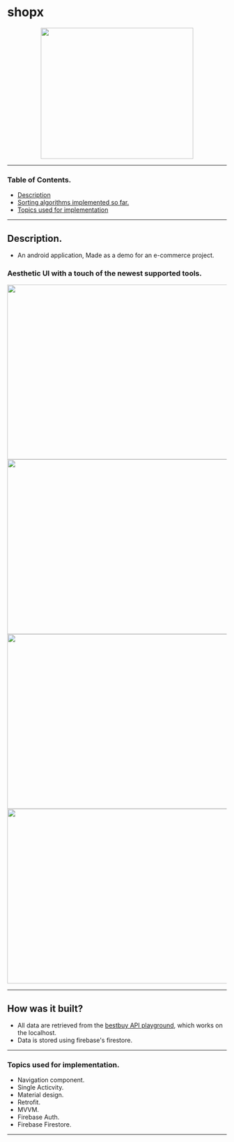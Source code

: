 # shopx
 <p align="middle">
 <img src="https://user-images.githubusercontent.com/57041674/132105249-668fb2c1-5c39-49cd-bfa7-30a7080989d9.png" width="350" height="300">
</p>


---

 ### Table of Contents.
 
- [Description](#description)
- [Sorting algorithms implemented so far.](#how-was-it-built)
- [Topics used for implementation](#topics-used-for-implementation)

----

## Description.
- An android application, Made as a demo for an e-commerce project. 

### Aesthetic UI with a touch of the newest supported tools.


<p align="middle">
 <img src="https://user-images.githubusercontent.com/57041674/132105390-e249dbf7-7b54-4111-aaf4-a56b82368396.png" width="820" height="400"> 
 <img src="https://user-images.githubusercontent.com/57041674/132105456-e36da97f-9921-4a2e-abb9-1eb86b5d44a8.png" width="820" height="400">
 <img src="https://user-images.githubusercontent.com/57041674/132105429-03772565-989a-4a0e-951e-10a3270c661c.jpeg" width="820" height="400">  
 <img src="https://user-images.githubusercontent.com/57041674/132105411-96a5bc95-fb15-4e0f-be17-669b082142d1.jpeg" width="820" height="400"> 
 

</p>

---

## How was it built?  
- All data are retrieved from the [bestbuy API playground](https://github.com/BestBuy/api-playground), which works on the localhost.
- Data is stored using firebase's firestore.

---
### Topics used for implementation.  
- Navigation component.
- Single Acticvity.
- Material design.
- Retrofit.
- MVVM.
- Firebase Auth.
- Firebase Firestore.
--- 
